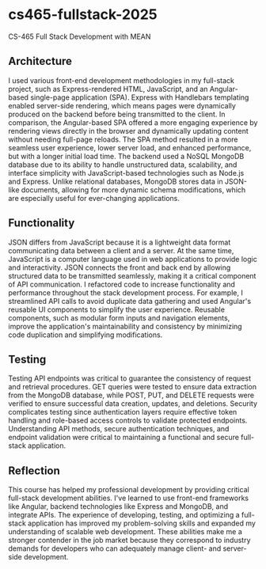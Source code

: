 # cs465-fullstack-2025 
CS-465 Full Stack Development with MEAN
## Architecture
I used various front-end development methodologies in my full-stack project, such as Express-rendered HTML, JavaScript, and an Angular-based single-page application (SPA). Express with Handlebars templating enabled server-side rendering, which means pages were dynamically produced on the backend before being transmitted to the client. In comparison, the Angular-based SPA offered a more engaging experience by rendering views directly in the browser and dynamically updating content without needing full-page reloads. The SPA method resulted in a more seamless user experience, lower server load, and enhanced performance, but with a longer initial load time. 
The backend used a NoSQL MongoDB database due to its ability to handle unstructured data, scalability, and interface simplicity with JavaScript-based technologies such as Node.js and Express. Unlike relational databases, MongoDB stores data in JSON-like documents, allowing for more dynamic schema modifications, which are especially useful for ever-changing applications. 
## Functionality
JSON differs from JavaScript because it is a lightweight data format communicating data between a client and a server. At the same time, JavaScript is a computer language used in web applications to provide logic and interactivity. JSON connects the front and back end by allowing structured data to be transmitted seamlessly, making it a critical component of API communication.
I refactored code to increase functionality and performance throughout the stack development process. For example, I streamlined API calls to avoid duplicate data gathering and used Angular's reusable UI components to simplify the user experience. Reusable components, such as modular form inputs and navigation elements, improve the application's maintainability and consistency by minimizing code duplication and simplifying modifications. 
## Testing
Testing API endpoints was critical to guarantee the consistency of request and retrieval procedures. GET queries were tested to ensure data extraction from the MongoDB database, while POST, PUT, and DELETE requests were verified to ensure successful data creation, updates, and deletions. Security complicates testing since authentication layers require effective token handling and role-based access controls to validate protected endpoints. Understanding API methods, secure authentication techniques, and endpoint validation were critical to maintaining a functional and secure full-stack application. 
## Reflection
This course has helped my professional development by providing critical full-stack development abilities. I've learned to use front-end frameworks like Angular, backend technologies like Express and MongoDB, and integrate APIs. The experience of developing, testing, and optimizing a full-stack application has improved my problem-solving skills and expanded my understanding of scalable web development. These abilities make me a stronger contender in the job market because they correspond to industry demands for developers who can adequately manage client- and server-side development. 
